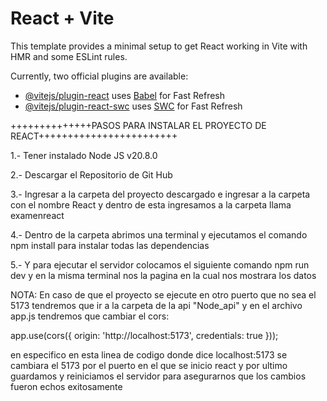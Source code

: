 # React + Vite

This template provides a minimal setup to get React working in Vite with HMR and some ESLint rules.

Currently, two official plugins are available:

- [@vitejs/plugin-react](https://github.com/vitejs/vite-plugin-react/blob/main/packages/plugin-react/README.md) uses [Babel](https://babeljs.io/) for Fast Refresh
- [@vitejs/plugin-react-swc](https://github.com/vitejs/vite-plugin-react-swc) uses [SWC](https://swc.rs/) for Fast Refresh


++++++++++++++PASOS PARA INSTALAR EL PROYECTO DE REACT++++++++++++++++++++++++

1.- Tener instalado Node JS v20.8.0

2.- Descargar el Repositorio de Git Hub

3.- Ingresar a la carpeta del proyecto descargado e ingresar a la carpeta con el nombre React y dentro de esta ingresamos a la carpeta llama examenreact

4.- Dentro de la carpeta abrimos una terminal y ejecutamos el comando npm install para instalar todas las dependencias

5.- Y para ejecutar el servidor colocamos el siguiente comando npm run dev y en la misma terminal nos la pagina en la cual nos mostrara los datos

NOTA: En caso de que el proyecto se ejecute en otro puerto que no sea el 5173 tendremos que ir a la carpeta de la api "Node_api" y en el archivo app.js 
tendremos que cambiar el cors:

app.use(cors({ origin: 'http://localhost:5173', credentials: true }));

en especifico en esta linea de codigo donde dice localhost:5173 se cambiara el 5173 por el puerto en el que se inicio react y por ultimo guardamos y reiniciamos el servidor
para asegurarnos que los cambios fueron echos exitosamente